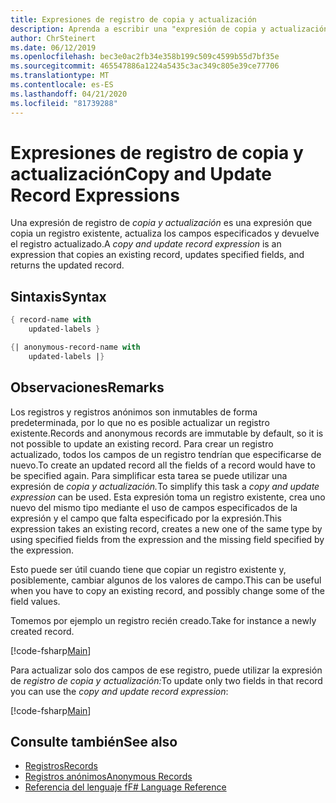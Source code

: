 ```yaml
---
title: Expresiones de registro de copia y actualización
description: Aprenda a escribir una "expresión de copia y actualización" que copie un registro existente o un registro anónimo, actualice los campos especificados y devuelva el registro actualizado o el registro anónimo.
author: ChrSteinert
ms.date: 06/12/2019
ms.openlocfilehash: bec3e0ac2fb34e358b199c509c4599b55d7bf35e
ms.sourcegitcommit: 465547886a1224a5435c3ac349c805e39ce77706
ms.translationtype: MT
ms.contentlocale: es-ES
ms.lasthandoff: 04/21/2020
ms.locfileid: "81739288"
---
```

# <a name="copy-and-update-record-expressions"></a><span data-ttu-id="5f35b-103">Expresiones de registro de copia y actualización</span><span class="sxs-lookup"><span data-stu-id="5f35b-103">Copy and Update Record Expressions</span></span>

<span data-ttu-id="5f35b-104">Una expresión de registro de *copia y actualización* es una expresión que copia un registro existente, actualiza los campos especificados y devuelve el registro actualizado.</span><span class="sxs-lookup"><span data-stu-id="5f35b-104">A *copy and update record expression* is an expression that copies an existing record, updates specified fields, and returns the updated record.</span></span>

## <a name="syntax"></a><span data-ttu-id="5f35b-105">Sintaxis</span><span class="sxs-lookup"><span data-stu-id="5f35b-105">Syntax</span></span>

```fsharp
{ record-name with
    updated-labels }

{| anonymous-record-name with
    updated-labels |}
```

## <a name="remarks"></a><span data-ttu-id="5f35b-106">Observaciones</span><span class="sxs-lookup"><span data-stu-id="5f35b-106">Remarks</span></span>

<span data-ttu-id="5f35b-107">Los registros y registros anónimos son inmutables de forma predeterminada, por lo que no es posible actualizar un registro existente.</span><span class="sxs-lookup"><span data-stu-id="5f35b-107">Records and anonymous records are immutable by default, so it is not possible to update an existing record.</span></span> <span data-ttu-id="5f35b-108">Para crear un registro actualizado, todos los campos de un registro tendrían que especificarse de nuevo.</span><span class="sxs-lookup"><span data-stu-id="5f35b-108">To create an updated record all the fields of a record would have to be specified again.</span></span> <span data-ttu-id="5f35b-109">Para simplificar esta tarea se puede utilizar una expresión de *copia y actualización.*</span><span class="sxs-lookup"><span data-stu-id="5f35b-109">To simplify this task a *copy and update expression* can be used.</span></span> <span data-ttu-id="5f35b-110">Esta expresión toma un registro existente, crea uno nuevo del mismo tipo mediante el uso de campos especificados de la expresión y el campo que falta especificado por la expresión.</span><span class="sxs-lookup"><span data-stu-id="5f35b-110">This expression takes an existing record, creates a new one of the same type by using specified fields from the expression and the missing field specified by the expression.</span></span>

<span data-ttu-id="5f35b-111">Esto puede ser útil cuando tiene que copiar un registro existente y, posiblemente, cambiar algunos de los valores de campo.</span><span class="sxs-lookup"><span data-stu-id="5f35b-111">This can be useful when you have to copy an existing record, and possibly change some of the field values.</span></span>

<span data-ttu-id="5f35b-112">Tomemos por ejemplo un registro recién creado.</span><span class="sxs-lookup"><span data-stu-id="5f35b-112">Take for instance a newly created record.</span></span>

[!code-fsharp[Main](~/samples/snippets/fsharp/lang-ref-1/snippet1905.fs)]

<span data-ttu-id="5f35b-113">Para actualizar solo dos campos de ese registro, puede utilizar la expresión de *registro de copia y actualización:*</span><span class="sxs-lookup"><span data-stu-id="5f35b-113">To update only two fields in that record you can use the *copy and update record expression*:</span></span>

[!code-fsharp[Main](~/samples/snippets/fsharp/lang-ref-1/snippet1906.fs)]

## <a name="see-also"></a><span data-ttu-id="5f35b-114">Consulte también</span><span class="sxs-lookup"><span data-stu-id="5f35b-114">See also</span></span>

- [<span data-ttu-id="5f35b-115">Registros</span><span class="sxs-lookup"><span data-stu-id="5f35b-115">Records</span></span>](records.md)
- [<span data-ttu-id="5f35b-116">Registros anónimos</span><span class="sxs-lookup"><span data-stu-id="5f35b-116">Anonymous Records</span></span>](anonymous-records.md)
- [<span data-ttu-id="5f35b-117">Referencia del lenguaje f</span><span class="sxs-lookup"><span data-stu-id="5f35b-117">F# Language Reference</span></span>](index.md)
